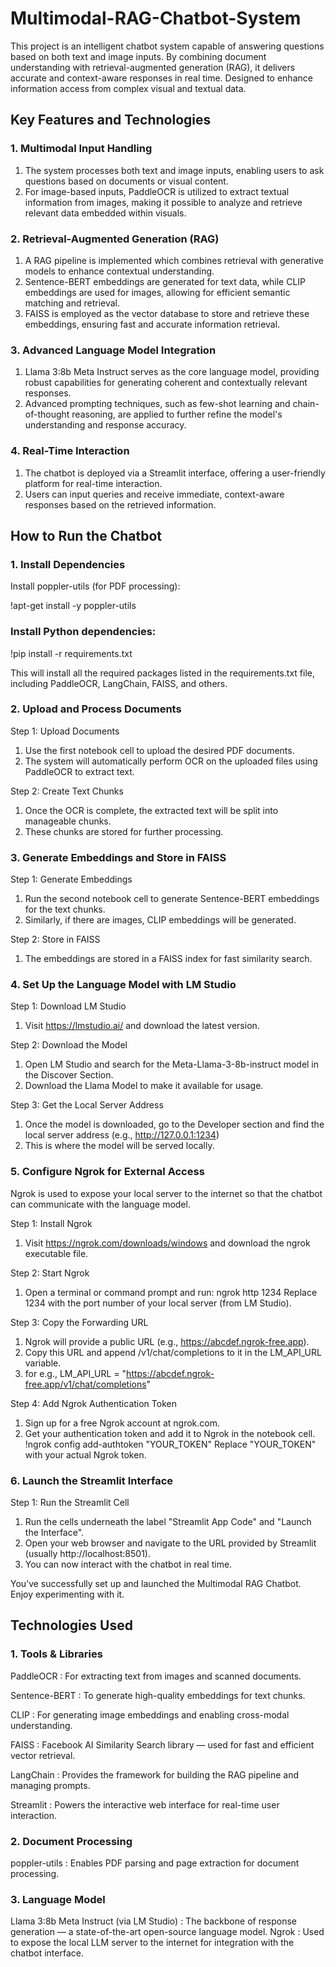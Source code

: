 # Multimodal-RAG-Chatbot-System
This project is an intelligent chatbot system capable of answering questions based on both text and image inputs. By combining document understanding with retrieval-augmented generation (RAG), it delivers accurate and context-aware responses in real time. Designed to enhance information access from complex visual and textual data.

## Key Features and Technologies

### 1. Multimodal Input Handling 

1. The system processes both text and image inputs, enabling users to ask questions based on documents or visual content.
2. For image-based inputs, PaddleOCR is utilized to extract textual information from images, making it possible to analyze and retrieve relevant data embedded within visuals.

### 2. Retrieval-Augmented Generation (RAG)

1. A RAG pipeline is implemented which combines retrieval with generative models to enhance contextual understanding.
2. Sentence-BERT embeddings are generated for text data, while CLIP embeddings are used for images, allowing for efficient semantic matching and retrieval.
3. FAISS is employed as the vector database to store and retrieve these embeddings, ensuring fast and accurate information retrieval.

### 3. Advanced Language Model Integration

1. Llama 3:8b Meta Instruct serves as the core language model, providing robust capabilities for generating coherent and contextually relevant responses.
2. Advanced prompting techniques, such as few-shot learning and chain-of-thought reasoning, are applied to further refine the model's understanding and response accuracy.

### 4. Real-Time Interaction

1. The chatbot is deployed via a Streamlit interface, offering a user-friendly platform for real-time interaction.
2. Users can input queries and receive immediate, context-aware responses based on the retrieved information.

##  How to Run the Chatbot

###  1. Install Dependencies

Install poppler-utils (for PDF processing):

!apt-get install -y poppler-utils

### Install Python dependencies:

!pip install -r requirements.txt

This will install all the required packages listed in the requirements.txt file, including PaddleOCR, LangChain, FAISS, and others.

### 2. Upload and Process Documents

Step 1: Upload Documents

1. Use the first notebook cell to upload the desired PDF documents.
2. The system will automatically perform OCR on the uploaded files using PaddleOCR to extract text.

Step 2: Create Text Chunks

1. Once the OCR is complete, the extracted text will be split into manageable chunks.
2. These chunks are stored for further processing.

### 3. Generate Embeddings and Store in FAISS

Step 1: Generate Embeddings

1. Run the second notebook cell to generate Sentence-BERT embeddings for the text chunks.
2. Similarly, if there are images, CLIP embeddings will be generated.

Step 2: Store in FAISS

1. The embeddings are stored in a FAISS index for fast similarity search.

### 4. Set Up the Language Model with LM Studio

Step 1: Download LM Studio

1. Visit https://lmstudio.ai/ and download the latest version.

Step 2: Download the Model

1. Open LM Studio and search for the Meta-Llama-3-8b-instruct model in the Discover Section.
2. Download the Llama Model to make it available for usage.

Step 3: Get the Local Server Address

1. Once the model is downloaded, go to the Developer section and find the local server address (e.g., http://127.0.0.1:1234)
2. This is where the model will be served locally.

### 5. Configure Ngrok for External Access

Ngrok is used to expose your local server to the internet so that the chatbot can communicate with the language model.

Step 1: Install Ngrok

1. Visit https://ngrok.com/downloads/windows and download the ngrok executable file.

Step 2: Start Ngrok

1. Open a terminal or command prompt and run:
   ngrok http 1234
   Replace 1234 with the port number of your local server (from LM Studio).

Step 3: Copy the Forwarding URL

1. Ngrok will provide a public URL (e.g., https://abcdef.ngrok-free.app).
2. Copy this URL and append /v1/chat/completions to it in the LM_API_URL variable.
3. for e.g., LM_API_URL = "https://abcdef.ngrok-free.app/v1/chat/completions"

Step 4: Add Ngrok Authentication Token

1. Sign up for a free Ngrok account at ngrok.com.
2. Get your authentication token and add it to Ngrok in the notebook cell.
   !ngrok config add-authtoken "YOUR_TOKEN"
   Replace "YOUR_TOKEN" with your actual Ngrok token.

### 6. Launch the Streamlit Interface

Step 1: Run the Streamlit Cell

1. Run the cells underneath the label "Streamlit App Code" and "Launch the Interface".
2. Open your web browser and navigate to the URL provided by Streamlit (usually http://localhost:8501).
3. You can now interact with the chatbot in real time.

You’ve successfully set up and launched the Multimodal RAG Chatbot. Enjoy experimenting with it.

## Technologies Used

### 1. Tools & Libraries

PaddleOCR : For extracting text from images and scanned documents.

Sentence-BERT : To generate high-quality embeddings for text chunks.

CLIP : For generating image embeddings and enabling cross-modal understanding.

FAISS : Facebook AI Similarity Search library — used for fast and efficient vector retrieval.

LangChain : Provides the framework for building the RAG pipeline and managing prompts.

Streamlit : Powers the interactive web interface for real-time user interaction.

### 2. Document Processing

poppler-utils : Enables PDF parsing and page extraction for document processing.

### 3. Language Model

Llama 3:8b Meta Instruct (via LM Studio) : The backbone of response generation — a state-of-the-art open-source language model.
Ngrok : Used to expose the local LLM server to the internet for integration with the chatbot interface.

